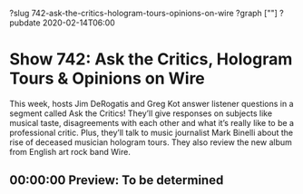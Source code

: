 ?slug 742-ask-the-critics-hologram-tours-opinions-on-wire
?graph [""]
?pubdate 2020-02-14T06:00

# Show 742: Ask the Critics, Hologram Tours & Opinions on Wire

This week, hosts Jim DeRogatis and Greg Kot answer listener questions in a segment called Ask the Critics! They’ll give responses on subjects like musical taste, disagreements with each other and what it’s really like to be a professional critic. Plus, they’ll talk to music journalist Mark Binelli about the rise of deceased musician hologram tours. They also review the new album from English art rock band Wire.

## 00:00:00 Preview: To be determined
